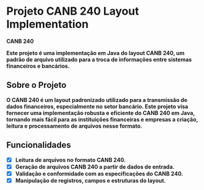 # Projeto CANB 240 Layout Implementation

<strong>CANB 240<strong/>

Este projeto é uma implementação em Java do layout CANB 240, um padrão de arquivo utilizado para a troca de informações entre sistemas financeiros e bancários.

## Sobre o Projeto

O CANB 240 é um layout padronizado utilizado para a transmissão de dados financeiros, especialmente no setor bancário. Este projeto visa fornecer uma implementação robusta e eficiente do CANB 240 em Java, tornando mais fácil para as instituições financeiras e empresas a criação, leitura e processamento de arquivos nesse formato.

## Funcionalidades

- [x] Leitura de arquivos no formato CANB 240.
- [x] Geração de arquivos CANB 240 a partir de dados de entrada.
- [x] Validação e conformidade com as especificações do CANB 240.
- [x] Manipulação de registros, campos e estruturas do layout.
